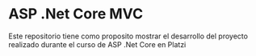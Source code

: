 ﻿# ASP .Net Core MVC

Este repositorio tiene como proposito mostrar el desarrollo del proyecto realizado durante el curso de
ASP .Net Core en Platzi